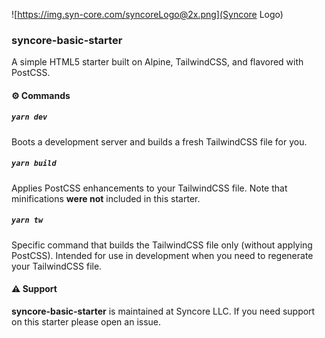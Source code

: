 ![https://img.syn-core.com/syncoreLogo@2x.png](Syncore Logo)

### syncore-basic-starter

A simple HTML5 starter built on Alpine, TailwindCSS, and flavored with PostCSS.

#### ⚙ Commands

##### `yarn dev`

Boots a development server and builds a fresh TailwindCSS file for you.

##### `yarn build`

Applies PostCSS enhancements to your TailwindCSS file. Note that minifications **were not** included in this starter.

##### `yarn tw`

Specific command that builds the TailwindCSS file only (without applying PostCSS). Intended for use in development when you need to regenerate your TailwindCSS file.

#### ⚠ Support

**syncore-basic-starter** is maintained at Syncore LLC. If you need support on this starter please open an issue.
